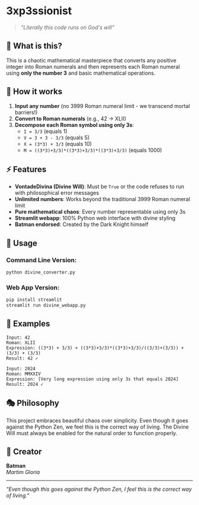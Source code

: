# 3xp3ssionist

> *"Literally this code runs on God's will"*

## 🦇 What is this?

This is a chaotic mathematical masterpiece that converts any positive integer into Roman numerals and then represents each Roman numeral using **only the number 3** and basic mathematical operations.

## 🙏 How it works

1. **Input any number** (no 3999 Roman numeral limit - we transcend mortal barriers!)
2. **Convert to Roman numerals** (e.g., 42 → XLII)
3. **Decompose each Roman symbol using only 3s**:
   - `I = 3/3` (equals 1)
   - `V = 3 + 3 - 3/3` (equals 5)
   - `X = (3*3) + 3/3` (equals 10)
   - `M = ((3*3)+3/3)*((3*3)+3/3)*((3*3)+3/3)` (equals 1000)

## ⚡ Features

- **VontadeDivina (Divine Will)**: Must be `True` or the code refuses to run with philosophical error messages
- **Unlimited numbers**: Works beyond the traditional 3999 Roman numeral limit
- **Pure mathematical chaos**: Every number representable using only 3s
- **Streamlit webapp**: 100% Python web interface with divine styling
- **Batman endorsed**: Created by the Dark Knight himself

## 🚀 Usage

### Command Line Version:
```bash
python divine_converter.py
```

### Web App Version:
```bash
pip install streamlit
streamlit run divine_webapp.py
```

## 📝 Examples

```
Input: 42
Roman: XLII
Expression: ((3*3) + 3/3) + ((3*3)+3/3)*((3*3)+3/3)/((3/3)+(3/3)) + (3/3) + (3/3)
Result: 42 ✓
```

```
Input: 2024
Roman: MMXXIV
Expression: [Very long expression using only 3s that equals 2024]
Result: 2024 ✓
```

## 🎭 Philosophy

This project embraces beautiful chaos over simplicity. Even though it goes against the Python Zen, we feel this is the correct way of living. The Divine Will must always be enabled for the natural order to function properly.

## 🦇 Creator

**Batman**  
*Martim Gloria*

---

*"Even though this goes against the Python Zen, I feel this is the correct way of living."*
